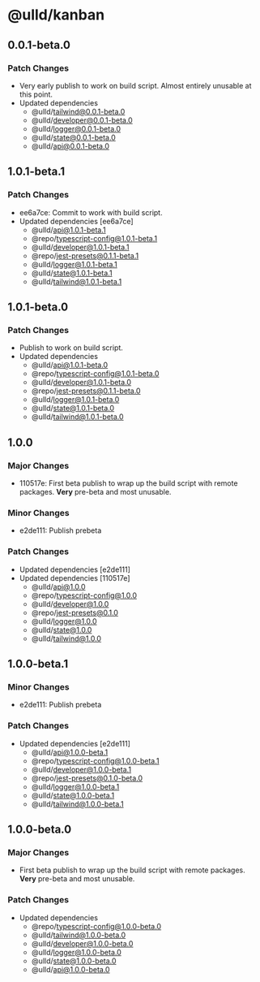 # @ulld/kanban

## 0.0.1-beta.0

### Patch Changes

- Very early publish to work on build script. Almost entirely unusable at this point.
- Updated dependencies
  - @ulld/tailwind@0.0.1-beta.0
  - @ulld/developer@0.0.1-beta.0
  - @ulld/logger@0.0.1-beta.0
  - @ulld/state@0.0.1-beta.0
  - @ulld/api@0.0.1-beta.0

## 1.0.1-beta.1

### Patch Changes

- ee6a7ce: Commit to work with build script.
- Updated dependencies [ee6a7ce]
  - @ulld/api@1.0.1-beta.1
  - @repo/typescript-config@1.0.1-beta.1
  - @ulld/developer@1.0.1-beta.1
  - @repo/jest-presets@0.1.1-beta.1
  - @ulld/logger@1.0.1-beta.1
  - @ulld/state@1.0.1-beta.1
  - @ulld/tailwind@1.0.1-beta.1

## 1.0.1-beta.0

### Patch Changes

- Publish to work on build script.
- Updated dependencies
  - @ulld/api@1.0.1-beta.0
  - @repo/typescript-config@1.0.1-beta.0
  - @ulld/developer@1.0.1-beta.0
  - @repo/jest-presets@0.1.1-beta.0
  - @ulld/logger@1.0.1-beta.0
  - @ulld/state@1.0.1-beta.0
  - @ulld/tailwind@1.0.1-beta.0

## 1.0.0

### Major Changes

- 110517e: First beta publish to wrap up the build script with remote packages. **Very** pre-beta and most unusable.

### Minor Changes

- e2de111: Publish prebeta

### Patch Changes

- Updated dependencies [e2de111]
- Updated dependencies [110517e]
  - @ulld/api@1.0.0
  - @repo/typescript-config@1.0.0
  - @ulld/developer@1.0.0
  - @repo/jest-presets@0.1.0
  - @ulld/logger@1.0.0
  - @ulld/state@1.0.0
  - @ulld/tailwind@1.0.0

## 1.0.0-beta.1

### Minor Changes

- e2de111: Publish prebeta

### Patch Changes

- Updated dependencies [e2de111]
  - @ulld/api@1.0.0-beta.1
  - @repo/typescript-config@1.0.0-beta.1
  - @ulld/developer@1.0.0-beta.1
  - @repo/jest-presets@0.1.0-beta.0
  - @ulld/logger@1.0.0-beta.1
  - @ulld/state@1.0.0-beta.1
  - @ulld/tailwind@1.0.0-beta.1

## 1.0.0-beta.0

### Major Changes

- First beta publish to wrap up the build script with remote packages. **Very** pre-beta and most unusable.

### Patch Changes

- Updated dependencies
  - @repo/typescript-config@1.0.0-beta.0
  - @ulld/tailwind@1.0.0-beta.0
  - @ulld/developer@1.0.0-beta.0
  - @ulld/logger@1.0.0-beta.0
  - @ulld/state@1.0.0-beta.0
  - @ulld/api@1.0.0-beta.0
